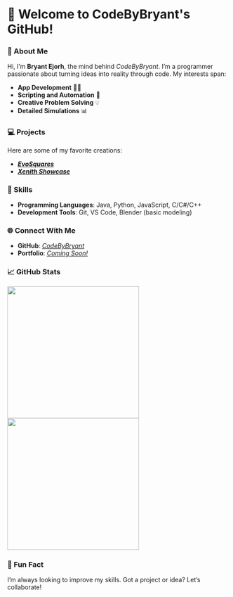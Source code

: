 # 👋 Welcome to CodeByBryant's GitHub!

### 🌟 About Me
Hi, I’m **Bryant Ejorh**, the mind behind _CodeByBryant_. I’m a programmer passionate about turning ideas into reality through code. My interests span:

- **App Development** 🧑‍💻
- **Scripting and Automation** 🔧
- **Creative Problem Solving** 💡
- **Detailed Simulations**  📊

### 💻 Projects
Here are some of my favorite creations:

- _**[EvoSquares](https://github.com/CodeByBryant/EvoSquares/)**_
- _**[Xenith Showcase](https://github.com/CodeByBryant/Xenith-Showcase/)**_

### 🚀 Skills
- **Programming Languages**: Java, Python, JavaScript, C/C#/C++
- **Development Tools**: Git, VS Code, Blender (basic modeling)

### 🌐 Connect With Me
- **GitHub**: _[CodeByBryant](https://github.com/CodeByBryant)_
- **Portfolio**: _[Coming Soon!](#)_

### 📈 GitHub Stats

<a href="https://github.com/CodeByBryant">
  <img height="300" align="center" src="https://github-readme-stats.vercel.app/api?username=CodeByBryant&show_icons=true&show=reviews,discussions_started,discussions_answered,prs_merged,prs_merged_percentage&theme=aura" />
</a>

<a href="https://github.com/CodeByBryant">
  <img height="300" align="center" src="https://github-readme-stats.vercel.app/api/top-langs/?username=CodeByBryant&layout=donut-vertical&theme=aura" />
</a>

### 📌 Fun Fact
I’m always looking to improve my skills. Got a project or idea? Let’s collaborate!
